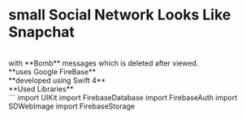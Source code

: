 # small Social Network Looks Like Snapchat 
<br>
with **Bomb** messages which is deleted after viewed.
<br>
**uses Google FireBase**
<br>
**developed using Swift 4**
<br>
**Used Libraries**
<br>
```
import UIKit
import FirebaseDatabase
import FirebaseAuth
import SDWebImage
import FirebaseStorage

```
